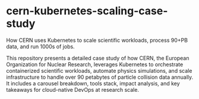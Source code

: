 # cern-kubernetes-scaling-case-study

How CERN uses Kubernetes to scale scientific workloads, process 90+PB data, and run 1000s of jobs.

This repository presents a detailed case study of how CERN, the European Organization for Nuclear Research, leverages Kubernetes to orchestrate containerized scientific workloads, automate physics simulations, and scale infrastructure to handle over 90 petabytes of particle collision data annually. It includes a carousel breakdown, tools stack, impact analysis, and key takeaways for cloud-native DevOps at research scale.


